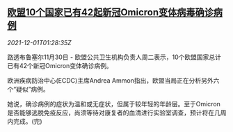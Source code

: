 <!--1638324062000-->
[欧盟10个国家已有42起新冠Omicron变体病毒确诊病例](https://cn.reuters.com/article/eu-variant-coronavirus-1130-tues-idCNKBS2IG2R7)
------

<div><i>2021-12-01T01:28:35Z</i></div><p>路透布鲁塞尔11月30日 - 欧盟公共卫生机构负责人周二表示，10个欧盟国家总计已有42个新冠Omicron变体确诊病例。</p><p>欧洲疾病防治中心(ECDC)主席Andrea Ammon指出，欧盟当局正在分析另外六个“疑似”病例。</p><p>她说，确诊病例的症状为温和或无症状，但属于较年轻的年龄层。至于Omicron是否能够逃脱免疫反应，尚须等待对康复者的血清进行实验室调查，预计将在几周内完成。(完)</p>
